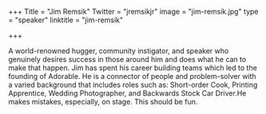 +++
Title = "Jim Remsik"
Twitter = "jremsikjr"
image = "jim-remsik.jpg"
type = "speaker"
linktitle = "jim-remsik"

+++

A world-renowned hugger, community instigator, and speaker who genuinely desires success in those around him and does what he can to make that happen. Jim has spent his career building teams which led to the founding of Adorable. He is a connector of people and problem-solver with a varied background that includes roles such as: Short-order Cook, Printing Apprentice, Wedding Photographer, and Backwards Stock Car Driver.He makes mistakes, especially, on stage. This should be fun.
